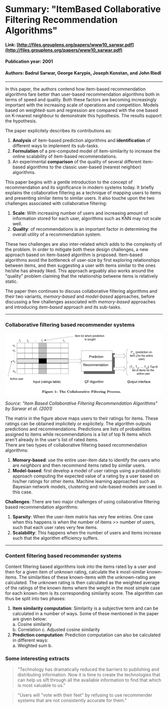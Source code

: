# Summary:  "ItemBased Collaborative Filtering Recommendation Algorithms"  
  
#### Link: [http://files.grouplens.org/papers/www10_sarwar.pdf](http://files.grouplens.org/papers/www10_sarwar.pdf)  
#### Publication year: 2001 
#### Authors: Badrul Sarwar, George Karypis, Joseph Konstan, and John Riedl  
---  
  
In this paper, the authors contend how item-based recommendation algorithms fare better than user-based recommendation algorithms both in terms of speed and quality. Both these factors are becoming increasingly important with the increasing scale of operations and competition. Models based on weighted-sum and regression are compared with the one based on K-nearest neighbour to demonstrate this hypothesis. The results support the hypothesis.  

The paper explicitely describes its contributions as:  
  1. **Analysis** of item-based prediction algorithms and **identification** of different ways to implement its sub-tasks.  
  2. **Formulation** of a pre-computed model of item-similarity to increase the online scalability of item-based recommendations.  
  3. An experimental **comparison** of the quality of several different item-based algorithms to the classic user-based (nearest neighbor) algorithms.

This paper begins with a gentle introduction to the concept of recommendation and its significance in modern systems today. It briefly explains the collaborative filtering as a technique of mapping users to items and presenting similar items to similar users. It also touche upon the two challenges associated with collaborative filtering:  
  1. **Scale**: With increasing number of users and increasing amount of information stored for each user, algorithms such as KNN may not scale well.  
  2. **Quality**: of recommendations is an important factor in determining the overall utility of a recommendation system.  

These two challenges are also inter-related which adds to the complexity of the problem. In order to mitigate both these design challenges, a new approach based on item-based algorithm is proposed. Item-based algorithms avoid the bottleneck of user-size by first exploring relationships between items, and then suggesting a user with items similar to the ones he/she has already liked. This approach arguably also works around the "quality" problem claiming that the relationship betwene items is relatively static.

The paper then continues to discuss collaborative filtering algorithms and their two variants, _memory-based_ and _model-based_ approaches, before discussing a few challenges associated with _memory-based_ approaches and introducing _item-based_ approach and its sub-tasks.  
  
---  

### Collaborative filtering based recommender systems  
<img src=figures/sarwar_fig1.png></img>

_Source: "Item Based Collaborative Filtering Recommendation Algorithms" by Sarwar et al. (2001)_  
  
The matrix in the figure above maps users to their ratings for items. These ratings can be obtained implicitely or explicitely. The algorithm outputs predictions and recommendations. Predictions are lists of probabilities assigned to items while recommendations is a list of top N items which aren't already in the user's list of rated items.  
There are two types of collaborative filtering based recommendation algorithms:  
  1. **Memory-based**: use the entire user-item data to identify the users who are _neighbors_ and then recommend items rated by similar users.
  2. **Model-based**: first develop a model of user ratings using a probabilistic approach computing the expected value of a rating by a user based on his/her ratings for other items. Machine learning approached such as Bayesian network models, clustering and rule-based models are used in this case.  
  
**Challenges**: There are two major challenges of using collaborative filtering based recommendation algorithms:  
  1. **Sparsity**: When the user-item matrix has very few entries. One case when this happens is when the number of items >> number of users, such that each user rates very few items.
  2. **Scalability**: This happens when the number of users and items increase such that the algorithm efficiency suffers.  
  
---  

### Content filtering based recommender systems  

Content filtering based algorithms look into the items rated by a user and then for a given item of unknown rating, calculate the k most-similar known-items. The similarities of these known-items with the unknown-rating are calculated. The unknown rating is then calculated as the weighted average of the ratings of the known items where the weight in the most simple case for each known-item is its corresponding similarity score. The algorithm can thus be split into two phases:  
  1. **Item similarity computation**: Similarity is a subjective term and can be calculated in a number of ways. Some of these mentioned in the paper are given below:  
    a. Cosine similarity  
    b. Correlation
    c. Adjusted cosine similarity
  2. **Prediction computation**: Prediction computation can also be calculated in different ways:  
    a. Weighted sum
    b. 

### Some interesting extracts  
> "Technology has dramatically reduced the barriers to publishing and distributing information. Now it is time to create the technologies that can help us sift through all the available information to find that which is most valuable to us."  

> "Users will "vote with their feet" by refusing to use recommender systems that are not consistently accurate for them."
